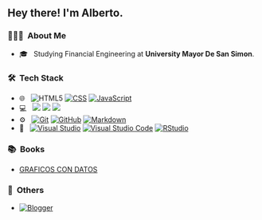 <h2>Hey there! I'm Alberto.</h2>

<h3> 👨🏻‍💻 &nbsp;About Me </h3>

- 🎓 &nbsp; Studying Financial Engineering at **University Mayor De San Simon**.

<h3> 🛠 &nbsp;Tech Stack</h3>

- 🌐 &nbsp;
  ![HTML5](https://img.shields.io/badge/-HTML5-333333?style=flat&logo=HTML5)
  [![CSS](https://img.shields.io/badge/-CSS-333333?style=flat&logo=CSS3&logoColor=1572B6)](https://github.com/LASPUMSS)
  [![JavaScript](https://img.shields.io/badge/-JavaScript-333333?style=flat&logo=javascript)](https://github.com/LASPUMSS)
- 💻 &nbsp;
  [![](https://www.tiobe.com/wp-content/themes/tiobe/tiobe-index/images/Python.png)](https://github.com/LASPUMSS)
  [![](https://www.tiobe.com/wp-content/themes/tiobe/tiobe-index/images/Visual_Basic.png)](https://github.com/LASPUMSS)
  [![](https://www.tiobe.com/wp-content/themes/tiobe/tiobe-index/images/R.png)](https://github.com/LASPUMSS)
- ⚙️ &nbsp;
  [![Git](https://img.shields.io/badge/-Git-333333?style=flat&logo=git)](https://github.com/LASPUMSS)
  [![GitHub](https://img.shields.io/badge/-GitHub-333333?style=flat&logo=github)](https://github.com/LASPUMSS)
  [![Markdown](https://img.shields.io/badge/-Markdown-333333?style=flat&logo=markdown)](https://github.com/LASPUMSS)
- 🔧 &nbsp;
  [![Visual Studio](https://img.shields.io/badge/Visual_Studio-5C2D91?style=for-the-badge&logo=visual%20studio&logoColor=white)](https://github.com/LASPUMSS)
  [![Visual Studio Code](https://img.shields.io/badge/Visual_Studio_Code-0078D4?style=for-the-badge&logo=visual%20studio%20code&logoColor=white)](https://github.com/LASPUMSS)
  [![RStudio](https://img.shields.io/badge/RStudio-75AADB?style=for-the-badge&logo=RStudio&logoColor=white)](https://github.com/LASPUMSS)

<h3> 📚 &nbsp;Books</h3>

- [GRAFICOS CON DATOS](https://laspumss.github.io/GRAFICOS-CON-DATOS/)

<h3> 📝 &nbsp;Others</h3>

- [![Blogger](https://img.shields.io/badge/Blogger-FF5722?style=for-the-badge&logo=blogger&logoColor=white)](https://www.blogger.com/profile/16844125043387300370)



